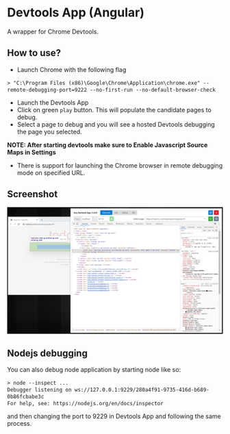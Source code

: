 # Devtools App (Angular)

A wrapper for Chrome Devtools.

## How to use?

- Launch Chrome with the following flag

```
> "C:\Program Files (x86)\Google\Chrome\Application\chrome.exe" --remote-debugging-port=9222 --no-first-run --no-default-browser-check
```

- Launch the Devtools App
- Click on green ```play``` button. This will populate the candidate pages to debug.
- Select a page to debug and you will see a hosted Devtools debugging the page you selected.

**NOTE: After starting devtools make sure to Enable Javascript Source Maps in Settings**

- There is support for launching the Chrome browser in remote debugging mode on specified URL.

## Screenshot

![Any Devtools App (Angular) Screenshot](anydevtoolsappng.png)

## Nodejs debugging

You can also debug node application by starting node like so:

```
> node --inspect ...
Debugger listening on ws://127.0.0.1:9229/280a4f91-9735-416d-b689-0b86fcbabe3c
For help, see: https://nodejs.org/en/docs/inspector
```

and then changing the port to 9229 in Devtools App and following the same process.
